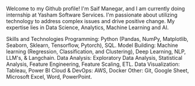 Welcome to my Github profile! I'm Saif Manegar, and I am currently doing internship at Yasham Software Services. I'm passionate about utilizing technology to address complex issues and drive positive change. My expertise lies in Data Science, Analytics, Machine Learning and AI.

Skills and Technologies
Programming: Python (Pandas, NumPy, Matplotlib, Seaborn, Sklearn, Tensorflow, Pytorch), SQL.
Model Building: Machine learning (Regression, Classification, and Clustering), Deep Learning, NLP, LLM's, & Langchain.
Data Analysis: Exploratory Data Analysis, Statistical Analysis, Feature Engineering, Feature Scaling, ETL.
Data Visualization: Tableau, Power BI
Cloud & DevOps: AWS, Docker
Other: Git, Google Sheet, Microsoft Excel, Word, PowerPoint.
